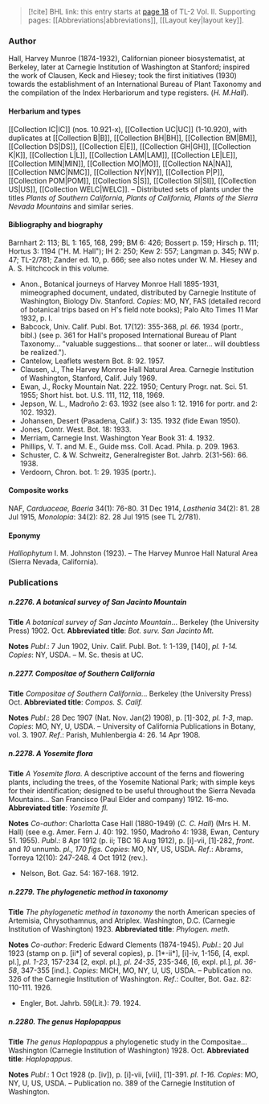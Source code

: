 > [!cite] BHL link: this entry starts at [page 18](https://www.biodiversitylibrary.org/item/103253#page/44/mode/1up) of TL-2 Vol. II.
> Supporting pages: [[Abbreviations|abbreviations]], [[Layout key|layout key]].

### Author

Hall, Harvey Munroe (1874-1932), Californian pioneer biosystematist, at Berkeley, later at Carnegie Institution of Washington at Stanford; inspired the work of Clausen, Keck and Hiesey; took the first initiatives (1930) towards the establishment of an International Bureau of Plant Taxonomy and the compilation of the Index Herbariorum and type registers. (*H. M.Hall*).

#### Herbarium and types

[[Collection IC|IC]] (nos. 10.921-x), [[Collection UC|UC]] (1-10.920), with duplicates at [[Collection B|B]], [[Collection BH|BH]], [[Collection BM|BM]], [[Collection DS|DS]], [[Collection E|E]], [[Collection GH|GH]], [[Collection K|K]], [[Collection L|L]], [[Collection LAM|LAM]], [[Collection LE|LE]], [[Collection MIN|MIN]], [[Collection MO|MO]], [[Collection NA|NA]], [[Collection NMC|NMC]], [[Collection NY|NY]], [[Collection P|P]], [[Collection POM|POM]], [[Collection S|S]], [[Collection SI|SI]], [[Collection US|US]], [[Collection WELC|WELC]]. – Distributed sets of plants under the titles *Plants of Southern California, Plants of California, Plants of the Sierra Nevada Mountains* and similar series.

#### Bibliography and biography

Barnhart 2: 113; BL 1: 165, 168, 299; BM 6: 426; Bossert p. 159; Hirsch p. 111; Hortus 3: 1194 ("H. M. Hall"); IH 2: 250; Kew 2: 557; Langman p. 345; NW p. 47; TL-2/781; Zander ed. 10, p. 666; see also notes under W. M. Hiesey and A. S. Hitchcock in this volume.
- Anon., Botanical journeys of Harvey Monroe Hall 1895-1931, mimeographed document, undated, distributed by Carnegie Institute of Washington, Biology Div. Stanford. *Copies*: MO, NY, FAS (detailed record of botanical trips based on H's field note books); Palo Alto Times 11 Mar 1932, p. I.
- Babcock, Univ. Calif. Publ. Bot. 17(12): 355-368, *pl. 66.* 1934 (portr., bibl.) (see p. 361 for Hall's proposed International Bureau of Plant Taxonomy... "valuable suggestions... that sooner or later... will doubtless be realized.").
- Cantelow, Leaflets western Bot. 8: 92. 1957.
- Clausen, J., The Harvey Monroe Hall Natural Area. Carnegie Institution of Washington, Stanford, Calif. July 1969.
- Ewan, J., Rocky Mountain Nat. 222. 1950; Century Progr. nat. Sci. 51. 1955; Short hist. bot. U.S. 111, 112, 118, 1969.
- Jepson, W. L., Madroño 2: 63. 1932 (see also 1: 12. 1916 for portr. and 2: 102. 1932).
- Johansen, Desert (Pasadena, Calif.) 3: 135. 1932 (fide Ewan 1950).
- Jones, Contr. West. Bot. 18: 1933.
- Merriam, Carnegie Inst. Washington Year Book 31: 4. 1932.
- Phillips, V. T. and M. E., Guide mss. Coll. Acad. Phila. p. 209. 1963.
- Schuster, C. & W. Schweitz, Generalregister Bot. Jahrb. 2(31-56): 66. 1938.
- Verdoorn, Chron. bot. 1: 29. 1935 (portr.).

#### Composite works

NAF, *Carduaceae, Baeria* 34(1): 76-80. 31 Dec 1914, *Lasthenia* 34(2): 81. 28 Jul 1915, *Monolopia*: 34(2): 82. 28 Jul 1915 (see TL 2/781).

#### Eponymy

*Halliophytum* I. M. Johnston (1923). – The Harvey Munroe Hall Natural Area (Sierra Nevada, California).

### Publications

##### n.2276. A botanical survey of San Jacinto Mountain

**Title**
*A botanical survey of San Jacinto Mountain*... Berkeley (the University Press) 1902. Oct.
**Abbreviated title**: *Bot. surv. San Jacinto Mt.*

**Notes**
*Publ*.: 7 Jun 1902, Univ. Calif. Publ. Bot. 1: 1-139, \[140\], *pl. 1-14. Copies*: NY, USDA. – M. Sc. thesis at UC.

##### n.2277. Compositae of Southern California

**Title**
*Compositae of Southern California*... Berkeley (the University Press) Oct.
**Abbreviated title**: *Compos. S. Calif.*

**Notes**
*Publ*.: 28 Dec 1907 (Nat. Nov. Jan(2) 1908), p. \[1\]-302, *pl. 1-3*, map. *Copies*: MO, NY, U, USDA. – University of California Publications in Botany, vol. 3. 1907.
*Ref*.: Parish, Muhlenbergia 4: 26. 14 Apr 1908.

##### n.2278. A Yosemite flora

**Title**
*A Yosemite flora*. A descriptive account of the ferns and flowering plants, including the trees, of the Yosemite National Park; with simple keys for their identification; designed to be useful throughout the Sierra Nevada Mountains... San Francisco (Paul Elder and company) 1912. 16-mo.
**Abbreviated title**: *Yosemite fl.*

**Notes**
*Co-author*: Charlotta Case Hall (1880-1949) (*C. C. Hall*) (Mrs H. M. Hall) (see e.g. Amer. Fern J. 40: 192. 1950, Madroño 4: 1938, Ewan, Century 51. 1955).
*Publ*.: 8 Apr 1912 (p. ii; TBC 16 Aug 1912), p. \[i\]-vii, \[1\]-282, *front*. and *10* unnumb. *pl., 170 figs. Copies*: MO, NY, US, USDA.
*Ref*.: Abrams, Torreya 12(10): 247-248. 4 Oct 1912 (rev.).
- Nelson, Bot. Gaz. 54: 167-168. 1912.

##### n.2279. The phylogenetic method in taxonomy

**Title**
*The phylogenetic method in taxonomy* the north American species of Artemisia, Chrysothamnus, and Atriplex. Washington, D.C. (Carnegie Institution of Washington) 1923.
**Abbreviated title**: *Phylogen. meth.*

**Notes**
*Co-author*: Frederic Edward Clements (1874-1945).
*Publ*.: 20 Jul 1923 (stamp on p. \[ii\*\] of several copies), p. \[1\*-ii\*\], \[i\]-iv, 1-156, \[4, expl. pl.\], *pl. 1-23*, 157-234 \[2, expl. pl.\], *pl. 24-35*, 235-346, \[6, expl. pl.\], *pl. 36-58*, 347-355 \[ind.\].
*Copies*: MICH, MO, NY, U, US, USDA. – Publication no. 326 of the Carnegie Institution of Washington.
*Ref*.: Coulter, Bot. Gaz. 82: 110-111. 1926.
- Engler, Bot. Jahrb. 59(Lit.): 79. 1924.

##### n.2280. The genus Haplopappus

**Title**
*The genus Haplopappus* a phylogenetic study in the Compositae... Washington (Carnegie Institution of Washington) 1928. Oct.
**Abbreviated title**: *Haplopappus*.

**Notes**
*Publ*.: 1 Oct 1928 (p. \[iv\]), p. \[i\]-vii, \[viii\], \[1\]-391. *pl. 1-16. Copies*: MO, NY, U, US, USDA. – Publication no. 389 of the Carnegie Institution of Washington.

